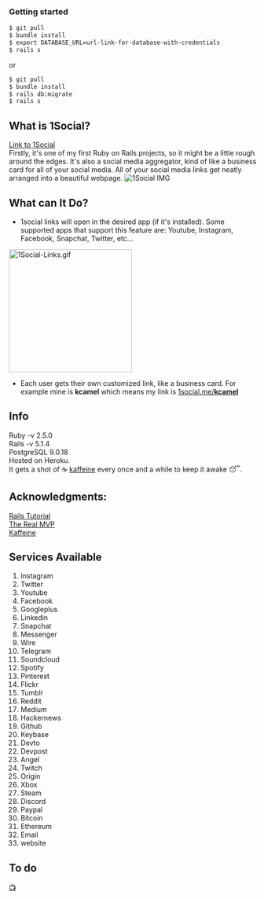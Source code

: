 ### Getting started
```bash
$ git pull
$ bundle install
$ export DATABASE_URL=url-link-for-database-with-credentials
$ rails s
```
or
```bash
$ git pull
$ bundle install
$ rails db:migrate
$ rails s
```
## What is 1Social?  
[Link to 1Social](https://1Social.me)  
Firstly, it's one of my first Ruby on Rails projects, so it might be a little rough around the edges. It's also a social media aggregator, kind of like a business card for all of your social media. All of your social media links get neatly arranged into a beautiful webpage. 
![1Social IMG](https://i.imgur.com/xTt2uYo.png)  

## What can It Do?  
- 1social links will open in the desired app (if it's installed). Some supported apps that support this feature are: Youtube, Instagram, Facebook, Snapchat, Twitter, etc...  
<img src="public/1SocialLinks.gif" alt="1Social-Links.gif" border="0" width="250px" />  

- Each user gets their own customized link, like a business card. For example mine is **kcamel**  which means my link is [1social.me/**kcamel**](https://1social.me/kcamel)

## Info  
Ruby -v 2.5.0  
Rails -v 5.1.4  
PostgreSQL 9.0.18  
Hosted on Heroku.  
It gets a shot of ☕️ [kaffeine](http://kaffeine.herokuapp.com) every once and a while to keep it awake 😴.  

## Acknowledgments:  
[Rails Tutorial](https://www.railstutorial.org/book)  
[The Real MVP](https://stackoverflow.com)  
[Kaffeine](http://kaffeine.herokuapp.com)

## Services Available  
1. Instagram
2. Twitter
3. Youtube
4. Facebook
5. Googleplus
6. Linkedin
7. Snapchat
8. Messenger
9. Wire
10. Telegram
11. Soundcloud
12. Spotify
13. Pinterest
14. Flickr
15. Tumblr
16. Reddit
17. Medium
18. Hackernews
19. Github
20. Keybase
21. Devto
22. Devpost
23. Angel
24. Twitch
25. Origin
26. Xbox
27. Steam
28. Discord
29. Paypal
30. Bitcoin
31. Ethereum
32. Email
33. website


## To do  
[📺](https://instantcena.ca)  
